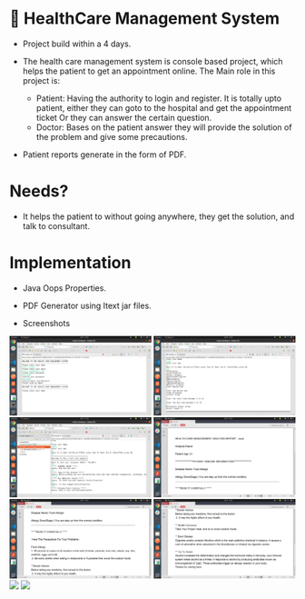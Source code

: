# :hospital: HealthCare Management System

* Project build within a 4 days.
* The health care management system is console based project, which helps the patient to get an appointment online.
  The Main role in this project is:
    * Patient:  Having the authority to login and register. It is totally upto patient, either they can goto to the hospital and get the appointment ticket Or they can answer the certain question.
    * Doctor:  Bases on the patient answer they will provide the solution of the problem and give some precautions.
    
 * Patient reports generate in the form of PDF.
 
 # Needs?
 
 * It helps the patient to without going anywhere, they get the solution, and talk to consultant.
 
 # Implementation
 
 * Java Oops Properties.
 * PDF Generator using Itext jar files.
 
 * Screenshots
 
<img src="images/image1.png" width="250" style="max-width:100%;"> <img src="images/image2.png" width="250px" style="max-width:100%;"> 
<img src="images/image3.png" width="250px" style="max-width:100%;"> <img src="images/image4.png" width="250px" style="max-width:100%;"> 
<img src="images/image5.png" width="250px" style="max-width:100%;"> <img src="images/image6.png" width="250" style="max-width:100%;"> 
<img src="images/image7.png" width="250px" style="max-width:100%;"> <img src="images/image8.png" width="250px" style="max-width:100%;"> 
